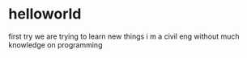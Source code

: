 # helloworld
first try
we are trying to learn new things
i m a civil eng without much knowledge on programming
